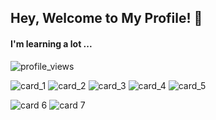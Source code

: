 ## Hey, Welcome to My Profile! 👋

#### I'm learning a lot ...

![profile_views](https://komarev.com/ghpvc/?username=Clambon80&color=orange&style=for-the-badge)

![card_1](http://github-profile-summary-cards.vercel.app/api/cards/profile-details?username=Clambon80&theme=radical)
![card_2](http://github-profile-summary-cards.vercel.app/api/cards/repos-per-language?username=Clambon80&theme=radical)
![card_3](http://github-profile-summary-cards.vercel.app/api/cards/most-commit-language?username=Clambon80&theme=radical)
![card_4](http://github-profile-summary-cards.vercel.app/api/cards/stats?username=Clambon80&theme=radical)
![card_5](http://github-profile-summary-cards.vercel.app/api/cards/productive-time?username=Clambon80&theme=radical&utcOffset=9)

![card 6](https://github-readme-stats.vercel.app/api?username=Clambon80&theme=radical&layout=compact)
![card 7](https://github-readme-stats.vercel.app/api/top-langs/?username=Clambon80&theme=radical&layout=compact)
<!--
**Clambon80/Clambon80** is a ✨ _special_ ✨ repository because its `README.md` (this file) appears on your GitHub profile.

Here are some ideas to get you started:

- 🔭 I’m currently working on ...
- 🌱 I’m currently learning ...
- 👯 I’m looking to collaborate on ...
- 🤔 I’m looking for help with ...
- 💬 Ask me about ...
- 📫 How to reach me: ...
- 😄 Pronouns: ...
- ⚡ Fun fact: ...
-->
